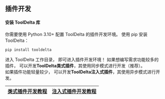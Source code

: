 ## 插件开发

#### 安装 ToolDelta 库

你需要使用 Python 3.10+ 配置 ToolDelta 的插件开发环境。
使用 pip 安装 ToolDelta：
```sh
pip install tooldelta
```

进入 ToolDelta 工作目录， 即可进入插件开发环境！
如果想编写需求功能较多的插件， 可以开发**ToolDelta类式插件**，其使用同步模式进行开发（推荐）。  
如果插件功能轻量较少， 可以开发**ToolDelta注入式插件**，其使用异步模式进行开发。  

| [类式插件开发教程](/docs/plugin-dev/class-plugin/创建插件) | [注入式插件开发教程](/docs/plugin-dev/injected-plugin/编写教程) |
| -- | -- |